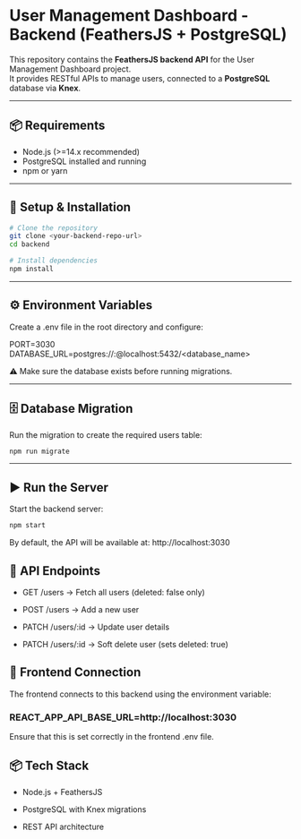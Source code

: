 # User Management Dashboard - Backend (FeathersJS + PostgreSQL)

This repository contains the **FeathersJS backend API** for the User Management Dashboard project.  
It provides RESTful APIs to manage users, connected to a **PostgreSQL** database via **Knex**.

---

## 📦 Requirements
- Node.js (>=14.x recommended)  
- PostgreSQL installed and running  
- npm or yarn  

---

## 🚀 Setup & Installation

```bash
# Clone the repository
git clone <your-backend-repo-url>
cd backend

# Install dependencies
npm install
```
---
## ⚙️ Environment Variables
Create a .env file in the root directory and configure:

PORT=3030
DATABASE_URL=postgres://<username>:<password>@localhost:5432/<database_name>


⚠️ Make sure the database exists before running migrations.

---
## 🗄️ Database Migration

Run the migration to create the required users table:
```bash
npm run migrate
```
---
## ▶️ Run the Server

Start the backend server:
```bash
npm start
```
By default, the API will be available at:
http://localhost:3030

## 📡 API Endpoints

- GET /users → Fetch all users (deleted: false only)

- POST /users → Add a new user

- PATCH /users/:id → Update user details

- PATCH /users/:id → Soft delete user (sets deleted: true)

## 🔗 Frontend Connection

The frontend connects to this backend using the environment variable:

### REACT_APP_API_BASE_URL=http://localhost:3030


Ensure that this is set correctly in the frontend .env file.

## 📦 Tech Stack

- Node.js + FeathersJS

- PostgreSQL with Knex migrations

- REST API architecture

